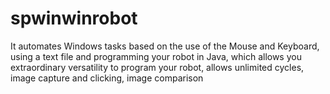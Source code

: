 # spwinwinrobot
It automates Windows tasks based on the use of the Mouse and Keyboard, using a text file and programming your robot in Java, which allows you extraordinary versatility to program your robot, allows unlimited cycles, image capture and clicking, image comparison

